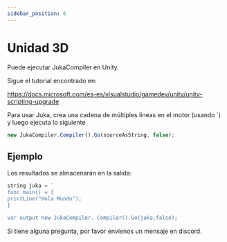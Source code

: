 ```yaml
---
sidebar_position: 6
---
```


# Unidad 3D

Puede ejecutar JukaCompiler en Unity.

Sigue el tutorial encontrado en:

https://docs.microsoft.com/es-es/visualstudio/gamedev/unity/unity-scripting-upgrade

Para usar Juka, crea una cadena de múltiples líneas en el motor (usando `) y luego ejecuta lo siguiente

```jsx
new JukaCompiler.Compiler().Go(sourceAsString, false);
```

## Ejemplo

Los resultados se almacenarán en la salida:

```jsx
string juka = `
func main() = {
printLine("Hola Mundo");
}

var output new JukaCompiler. Compiler().Go(juka,false);
```

Si tiene alguna pregunta, por favor envíenos un mensaje en discord.

